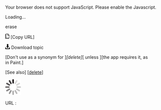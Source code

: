 Your browser does not support JavaScript. Please enable the Javascript.

Loading...

erase

![Copy URL](etc_files/Copy.png) [Copy URL]

![Download](etc_files/Download.png)
Download topic

[Don't use as a synonym for ]*[delete]*[ unless ][the app requires it, as in Paint.]

[See also] [[delete](https://worldready.cloudapp.net/Styleguide/Read?id=2700&topicid=33613)]

![In progress](etc_files/activity-large.gif)

URL :


